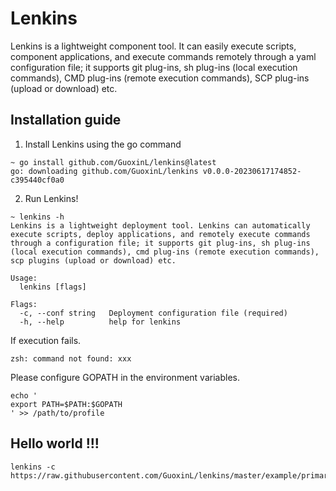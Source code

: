 # Lenkins

Lenkins is a lightweight component tool. It can easily execute scripts, component applications, and execute commands remotely through a yaml configuration file; it supports git plug-ins, sh plug-ins (local execution commands), CMD plug-ins (remote execution commands), SCP plug-ins (upload or download) etc.

## Installation guide

1. Install Lenkins using the go command

```shell
~ go install github.com/GuoxinL/lenkins@latest
go: downloading github.com/GuoxinL/lenkins v0.0.0-20230617174852-c395440cf0a0
```

2. Run Lenkins!

```shell
~ lenkins -h
Lenkins is a lightweight deployment tool. Lenkins can automatically execute scripts, deploy applications, and remotely execute commands through a configuration file; it supports git plug-ins, sh plug-ins (local execution commands), cmd plug-ins (remote execution commands), scp plugins (upload or download) etc.

Usage:
  lenkins [flags]

Flags:
  -c, --conf string   Deployment configuration file (required)
  -h, --help          help for lenkins

```

If execution fails.  

```shell
zsh: command not found: xxx

```

Please configure GOPATH in the environment variables.  

```shell
echo '
export PATH=$PATH:$GOPATH
' >> /path/to/profile
```

## Hello world !!!

```shell
lenkins -c https://raw.githubusercontent.com/GuoxinL/lenkins/master/example/primary.yaml
```